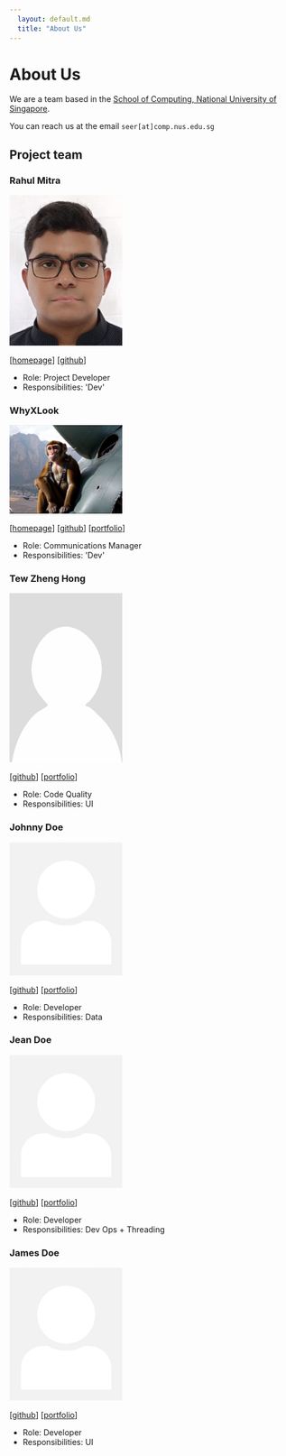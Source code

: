 ```yaml
---
  layout: default.md
  title: "About Us"
---
```


# About Us

We are a team based in the [School of Computing, National University of Singapore](http://www.comp.nus.edu.sg).

You can reach us at the email `seer[at]comp.nus.edu.sg`

## Project team

### Rahul Mitra

<img src="images/rah-rah-mitra.png" width="200px">

[[homepage](http://www.comp.nus.edu.sg/~damithch)]
[[github](https://github.com/rah-rah-mitra)]

* Role: Project Developer
* Responsibilities: 'Dev'

### WhyXLook

<img src="images/whyxlook.png" width="200px">

[[homepage](NONE)]
[[github](https://github.com/WhyXLook)]
[[portfolio](NONE)]

* Role: Communications Manager
* Responsibilities: 'Dev'

### Tew Zheng Hong

<img src="images/tyuzuwu.png" width="200px">

[[github](http://github.com/tyuzuwu)]
[[portfolio](team/johndoe.md)]

* Role: Code Quality
* Responsibilities: UI

### Johnny Doe

<img src="images/johndoe.png" width="200px">

[[github](http://github.com/johndoe)] [[portfolio](team/johndoe.md)]

* Role: Developer
* Responsibilities: Data

### Jean Doe

<img src="images/johndoe.png" width="200px">

[[github](http://github.com/johndoe)]
[[portfolio](team/johndoe.md)]

* Role: Developer
* Responsibilities: Dev Ops + Threading

### James Doe

<img src="images/johndoe.png" width="200px">

[[github](http://github.com/johndoe)]
[[portfolio](team/johndoe.md)]

* Role: Developer
* Responsibilities: UI
